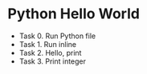 # Python Hello World

- Task 0. Run Python file
- Task 1. Run inline
- Task 2. Hello, print
- Task 3. Print integer

